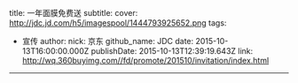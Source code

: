 title: 一年面膜免费送
subtitle: 
cover: http://jdc.jd.com/h5/imagespool/1444793925652.png
tags:
  - 宣传
author:
  nick: 京东
  github_name: JDC
date: 2015-10-13T16:00:00.000Z
publishDate: 2015-10-13T12:39:19.643Z
link: http://wq.360buyimg.com//fd/promote/201510/invitation/index.html
---